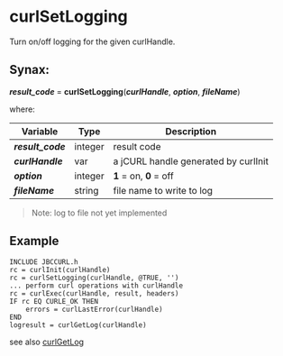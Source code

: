 # curlSetLogging

Turn on/off logging for the given curlHandle.

## Synax:

***result_code*** = **curlSetLogging**(***curlHandle***, ***option***, ***fileName***)

where:

| Variable | Type | Description |
|--|--|--|
***result_code*** | integer | result code
***curlHandle*** | var | a jCURL handle generated by curlInit
***option*** | integer | **1** = on,  **0** = off
***fileName*** | string | file name to write to log

>Note: log to file not yet implemented

## Example
```
INCLUDE JBCCURL.h
rc = curlInit(curlHandle)
rc = curlSetLogging(curlHandle, @TRUE, '')
... perform curl operations with curlHandle
rc = curlExec(curlHandle, result, headers)
IF rc EQ CURLE_OK THEN
    errors = curlLastError(curlHandle)
END
logresult = curlGetLog(curlHandle)
```

see also [curlGetLog](..curlGetLog/##heading)
